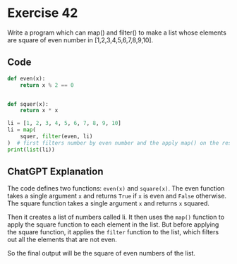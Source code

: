 # Exercise 42
Write a program which can map() and filter() to make a list whose elements are square of even number in [1,2,3,4,5,6,7,8,9,10].

## Code
```python
def even(x):
    return x % 2 == 0


def squer(x):
    return x * x

li = [1, 2, 3, 4, 5, 6, 7, 8, 9, 10]
li = map(
    squer, filter(even, li)
)  # first filters number by even number and the apply map() on the resultant elements
print(list(li))
```

## ChatGPT Explanation
The code defines two functions: `even(x)` and `square(x)`. The even function takes a single argument `x` and returns `True` if `x` is even and `False` otherwise. The square function takes a single argument `x` and returns `x` squared.

Then it creates a list of numbers called li. It then uses the `map()` function to apply the square function to each element in the list. But before applying the square function, it applies the `filter` function to the list, which filters out all the elements that are not even. 

So the final output will be the square of even numbers of the list.